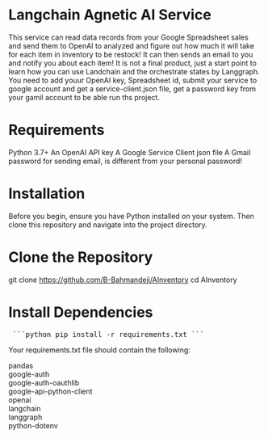 # Langchain Agnetic AI Service

This service can read data records from your Google Spreadsheet sales and send them to OpenAI to analyzed and figure out how much it will take for each item in inventory to be restock!
It can then sends an email to you and notify you about each item!
It is not a final product, just a start point to learn how you can use Landchain and the orchestrate states by Langgraph.
You need to add youur OpenAI key, Spreadsheet id, submit your service to google account and get a service-client.json file, get a password key from your gamil account to be able run ths project.

# Requirements
Python 3.7+
An OpenAI API key
A Google Service Client json file
A Gmail password for sending email, is different from your personal password!

# Installation
Before you begin, ensure you have Python installed on your system. Then clone this repository and navigate into the project directory.

# Clone the Repository
git clone https://github.com/B-Bahmandeji/AInventory
cd AInventory

# Install Dependencies
<pre> ```python pip install -r requirements.txt ``` </pre>

    
Your requirements.txt file should contain the following:

pandas  
google-auth  
google-auth-oauthlib  
google-api-python-client  
openai  
langchain  
langgraph  
python-dotenv  
